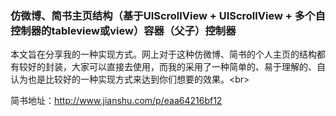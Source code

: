 ### 仿微博、简书主页结构（基于UIScrollView + UIScrollView + 多个自控制器的tableview或view）容器（父子）控制器

本文旨在分享我的一种实现方式。网上对于这种仿微博、简书的个人主页的结构都有较好的封装，大家可以直接去使用，而我的采用了一种简单的、易于理解的、自认为也是比较好的一种实现方式来达到你们想要的效果。\<br>

简书地址：http://www.jianshu.com/p/eaa64216bf12
